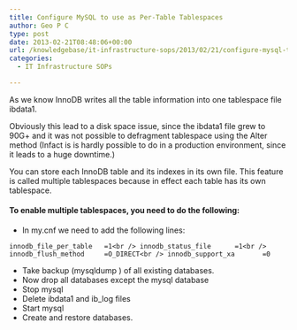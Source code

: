 ```yaml
---
title: Configure MySQL to use as Per-Table Tablespaces
author: Geo P C
type: post
date: 2013-02-21T08:48:06+00:00
url: /knowledgebase/it-infrastructure-sops/2013/02/21/configure-mysql-to-use-as-per-table-tablespaces/
categories:
  - IT Infrastructure SOPs

---
```

As we know InnoDB writes all the table information into one tablespace file ibdata1.
  
Obviously this lead to a disk space issue, since the ibdata1 file grew to 90G+ and it was not possible to defragment tablespace using the Alter method (Infact is is hardly possible to do in a production environment, since it leads to a huge downtime.)

You can store each InnoDB table and its indexes in its own file. This feature is called multiple tablespaces because in effect each table has its own tablespace.

#### To enable multiple tablespaces, you need to do the following:

  * In my.cnf we need to add the following lines:

`innodb_file_per_table   =1<br />
innodb_status_file      =1<br />
innodb_flush_method     =O_DIRECT<br />
innodb_support_xa       =0`

  * Take backup (mysqldump ) of all existing databases.
  * Now drop all databases except the mysql database
  * Stop mysql
  * Delete ibdata1 and ib_log files
  * Start mysql
  * Create and restore databases.